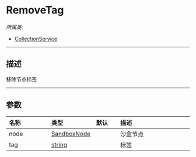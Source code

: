# RemoveTag

*所属类*:
* [CollectionService](/Api/Classes/Service/CollectionService.md)
------------------------------------------------------------------------------------------
## 描述

移除节点标签

------------------------------------------------------------------------------------------
## 参数

|<div style="width:100px">名称</div>|<div style="width:100px">类型</div>|<div style="width:50px">默认</div>|<div style="width:350px">描述</div>|
|:---|:---|:---|:---|
|node|[SandboxNode](/Api/Classes/Base/SandboxNode.md)||沙盒节点|
|tag|[string](/Api/DataType/String.md)||标签|
